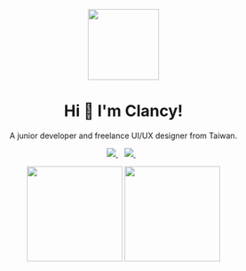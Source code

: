 <div id="header" align="center">
  <img src="https://github.com/boyonglin/boyonglin/assets/56038738/122aeffe-9137-43a6-a54e-99916d70ac15" width="128"/>
  <h1> Hi 👋 I'm Clancy! </h1>
</div>

<p align='center'>
A junior developer and freelance UI/UX designer from Taiwan.
</p>

<p align='center'>
  <a href="mailto:boyong.lllin@gmail.com">
    <img src="https://img.shields.io/badge/Gmail-D14836?style=for-the-badge&logo=gmail&logoColor=white" />
  </a>&nbsp;&nbsp;
  <a href="https://www.linkedin.com/in/boyonglin/">
    <img src="https://img.shields.io/badge/LinkedIn-0077B5?style=for-the-badge&logo=linkedin&logoColor=white" />        
  </a>&nbsp;&nbsp;
</p>

<p align='center'>
  <a href="#"><img src="https://github-readme-stats-git-masterrstaa-rickstaa.vercel.app/api?username=boyonglin&theme=tokyonight" height="172"></a>
  <a href="#"><img src="https://github-readme-streak-stats.herokuapp.com/?user=boyonglin&theme=tokyonight" height="172"></a>
</p>

<!--
**boyonglin/boyonglin** is a ✨ _special_ ✨ repository because its `README.md` (this file) appears on your GitHub profile.

Here are some ideas to get you started:

- 🔭 I’m currently working on ...
- 🌱 I’m currently learning ...
- 👯 I’m looking to collaborate on ...
- 🤔 I’m looking for help with ...
- 💬 Ask me about ...
- 📫 How to reach me: ...
- 😄 Pronouns: ...
- ⚡ Fun fact: ...
-->
